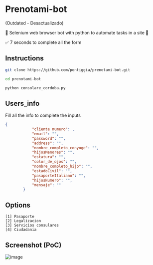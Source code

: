 # Prenotami-bot
(Outdated - Desactualizado)

🤖 Selenium web browser bot with python to automate tasks in a site 🤖

✅ 7 seconds to complete all the form

## Instructions
```bash
git clone https://github.com/pontiggia/prenotami-bot.git

cd prenotami-bot

python consolare_cordoba.py
```
## Users_info
Fill all the info to complete the inputs
```json
{
            "cliente numero": ,
            "email": "",
            "password": "",
            "address": "",
            "nombre_completo_conyuge": "", 
            "hijosMenores": "",
            "estatura": "",
            "color_de_ojos": "",
            "nombre_completo_hijo": "", 
            "estadoCivil": "", 
            "pasaporteItaliano": "", 
            "hijosNumero": "",
            "mensaje": ""
        }
```

## Options
```
[1] Pasaporte
[2] Legalizacion
[3] Servicios consulares
[4] Ciudadania
```
## Screenshot (PoC)
![image](https://user-images.githubusercontent.com/71143849/165993408-496ee58a-72a3-489b-9b50-f27e80709419.png)

